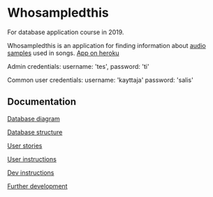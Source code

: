 # Whosampledthis

For database application course in 2019.

Whosampledthis is an application for finding information about [audio samples](https://en.wikipedia.org/wiki/Sampling_(music)) used in songs.
[App on heroku](https://thawing-coast-05641.herokuapp.com/)

Admin credentials: username: 'tes', password: 'ti'

Common user credentials: username: 'kayttaja' password: 'salis'

## Documentation

[Database diagram](documentation/database_diagram.png)

[Database structure](documentation/database_structure.md)

[User stories](documentation/user_stories.md)

[User instructions](documentation/user_instructions.md)

[Dev instructions](documentation/dev_instructions.md)

[Further development](documentation/further_development.md)
